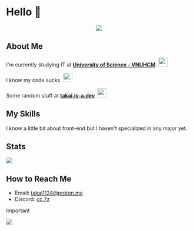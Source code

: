 <h1> Hello 👋 </h1>

<p align="center">
    <img src="./media/senko.gif">
</p>

<h2> About Me </h2>
<p> I'm currently studying IT at <b><a href="https://www.hcmus.edu.vn/">University of Science - VNUHCM</a></b> &nbsp;<img src="./media/cat-smile.webp" width="25px"> </p>
<p> I know my code sucks &nbsp;<img src="./media/cat-cry.webp" width="25px"> </p>
<p> Some random stuff at <b><a href="https://takai.github.io">takai.is-a.dev</a> &nbsp;<img src="./media/fauna.gif" width="25px"></b> </p>

<h2> My Skills </h2>
<p> I know a little bit about front-end but I haven't specialized in any major yet. </p>

<h2> Stats </h2>
<p>
    <img src="https://github-readme-stats.vercel.app/api?username=takai24&show_icons=true&theme=tokyonight">
</p>

<h2> How to Reach Me </h2>
<ul>
    <li> Email: <a href="takai1124@proton.me">takai1124@proton.me</a> </li>
    <li> Discord: <a href="https://lanyard.cnrad.dev/api/800173074166710282">cc.7z</a></li>
</ul>

> [!IMPORTANT]
> ![](./media/miku-approved.gif)